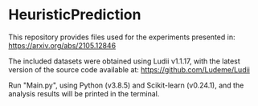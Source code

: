 # HeuristicPrediction

This repository provides files used for the experiments presented in:
https://arxiv.org/abs/2105.12846

The included datasets were obtained using Ludii v1.1.17, with the latest version of the source code available at:
https://github.com/Ludeme/Ludii

Run "Main.py", using Python (v3.8.5) and Scikit-learn (v0.24.1), and the analysis results will be printed in the terminal.
